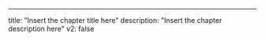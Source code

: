 ---
  title: "Insert the chapter title here"
  description: "Insert the chapter description here"
  v2: false

